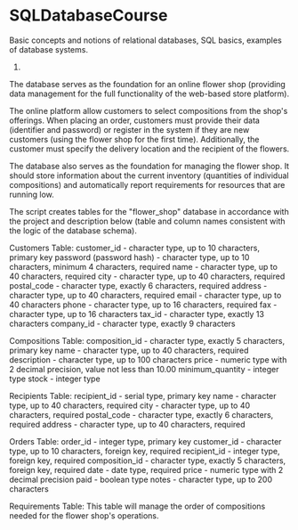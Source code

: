 # SQLDatabaseCourse
Basic concepts and notions of relational databases, SQL basics, examples of database systems.

1.
The database serves as the foundation for an online flower shop (providing data management for the full functionality of the web-based store platform).

The online platform allow customers to select compositions from the shop's offerings. When placing an order, customers must provide their data (identifier and password) or register in the system if they are new customers (using the flower shop for the first time). Additionally, the customer must specify the delivery location and the recipient of the flowers.

The database also serves as the foundation for managing the flower shop. It should store information about the current inventory (quantities of individual compositions) and automatically report requirements for resources that are running low.

The script creates tables for the "flower_shop" database in accordance with the project and description below (table and column names consistent with the logic of the database schema).

Customers Table:
customer_id - character type, up to 10 characters, primary key
password (password hash) - character type, up to 10 characters, minimum 4 characters, required
name - character type, up to 40 characters, required
city - character type, up to 40 characters, required
postal_code - character type, exactly 6 characters, required
address - character type, up to 40 characters, required
email - character type, up to 40 characters
phone - character type, up to 16 characters, required
fax - character type, up to 16 characters
tax_id - character type, exactly 13 characters
company_id - character type, exactly 9 characters

Compositions Table:
composition_id - character type, exactly 5 characters, primary key
name - character type, up to 40 characters, required
description - character type, up to 100 characters
price - numeric type with 2 decimal precision, value not less than 10.00
minimum_quantity - integer type
stock - integer type

Recipients Table:
recipient_id - serial type, primary key
name - character type, up to 40 characters, required
city - character type, up to 40 characters, required
postal_code - character type, exactly 6 characters, required
address - character type, up to 40 characters, required

Orders Table:
order_id - integer type, primary key
customer_id - character type, up to 10 characters, foreign key, required
recipient_id - integer type, foreign key, required
composition_id - character type, exactly 5 characters, foreign key, required
date - date type, required
price - numeric type with 2 decimal precision
paid - boolean type
notes - character type, up to 200 characters

Requirements Table:
This table will manage the order of compositions needed for the flower shop's operations.